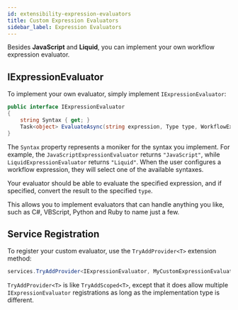 ```yaml
---
id: extensibility-expression-evaluators
title: Custom Expression Evaluators
sidebar_label: Expression Evaluators
---
```


Besides **JavaScript** and **Liquid**, you can implement your own workflow expression evaluator.

## IExpressionEvaluator

To implement your own evaluator, simply implement `IExpressionEvaluator`:

```c#
public interface IExpressionEvaluator
{
    string Syntax { get; }
    Task<object> EvaluateAsync(string expression, Type type, WorkflowExecutionContext workflowExecutionContext, CancellationToken cancellationToken);
}
```

The `Syntax` property represents a moniker for the syntax you implement. For example, the `JavaScriptExpressionEvaluator` returns `"JavaScript"`, while `LiquidExpressionEvaluator` returns `"Liquid"`.
When the user configures a workflow expression, they will select one of the available syntaxes.
 
Your evaluator should be able to evaluate the specified expression, and if specified, convert the result to the specified `type`.

This allows you to implement evaluators that can handle anything you like, such as C#, VBScript, Python and Ruby to name just a few.

## Service Registration

To register your custom evaluator, use the `TryAddProvider<T>` extension method:

```c#
services.TryAddProvider<IExpressionEvaluator, MyCustomExpressionEvaluator>(ServiceLifetime.Scoped);
```

`TryAddProvider<T>` is like `TryAddScoped<T>`, except that it does allow multiple `IExpressionEvaluator` registrations as long as the implementation type is different.